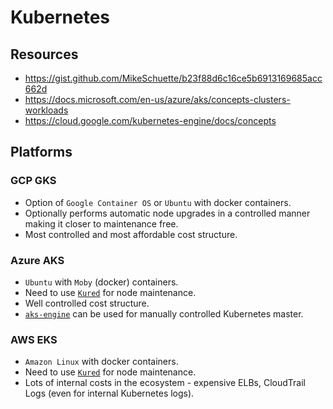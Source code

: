 # Kubernetes

## Resources

- https://gist.github.com/MikeSchuette/b23f88d6c16ce5b6913169685acc662d
- https://docs.microsoft.com/en-us/azure/aks/concepts-clusters-workloads
- https://cloud.google.com/kubernetes-engine/docs/concepts

## Platforms

### GCP GKS

- Option of `Google Container OS` or `Ubuntu` with docker containers.
- Optionally performs automatic node upgrades in a controlled manner making it closer to maintenance free.
- Most controlled and most affordable cost structure.

### Azure AKS

- `Ubuntu` with `Moby` (docker) containers.  
- Need to use [`Kured`](https://github.com/weaveworks/kured) for node maintenance.
- Well controlled cost structure.
- [`aks-engine`](https://github.com/Azure/aks-engine) can be used for manually controlled Kubernetes master.

### AWS EKS

- `Amazon Linux` with docker containers.
- Need to use [`Kured`](https://github.com/weaveworks/kured) for node maintenance.
- Lots of internal costs in the ecosystem - expensive ELBs, CloudTrail Logs (even for internal Kubernetes logs).
